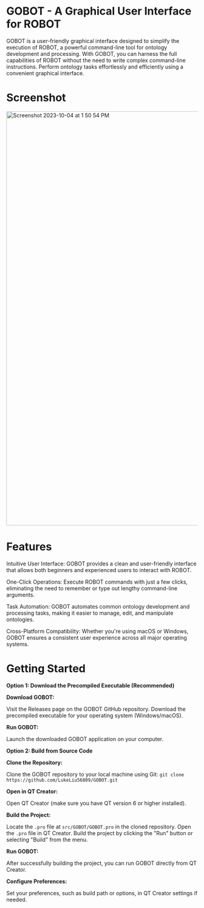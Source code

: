 # GOBOT - A Graphical User Interface for ROBOT
GOBOT is a user-friendly graphical interface designed to simplify the execution of ROBOT, a powerful command-line tool for ontology development and processing. With GOBOT, you can harness the full capabilities of ROBOT without the need to write complex command-line instructions. Perform ontology tasks effortlessly and efficiently using a convenient graphical interface.

# Screenshot
<img width="1091" alt="Screenshot 2023-10-04 at 1 50 54 PM" src="https://github.com/LukeLiu56809/GOBOT/assets/124535342/3fc971e9-f10e-4738-9020-8eb5fd642f66">

# Features
Intuitive User Interface: GOBOT provides a clean and user-friendly interface that allows both beginners and experienced users to interact with ROBOT.

One-Click Operations: Execute ROBOT commands with just a few clicks, eliminating the need to remember or type out lengthy command-line arguments.

Task Automation: GOBOT automates common ontology development and processing tasks, making it easier to manage, edit, and manipulate ontologies.

Cross-Platform Compatibility: Whether you're using macOS or Windows, GOBOT ensures a consistent user experience across all major operating systems.

# Getting Started

**Option 1: Download the Precompiled Executable (Recommended)**

**Download GOBOT:**

Visit the Releases page on the GOBOT GitHub repository.
Download the precompiled executable for your operating system (Windows/macOS).

**Run GOBOT:**

Launch the downloaded GOBOT application on your computer.

**Option 2: Build from Source Code**

**Clone the Repository:**

Clone the GOBOT repository to your local machine using Git:
`git clone https://github.com/LukeLiu56809/GOBOT.git`

**Open in QT Creator:**

Open QT Creator (make sure you have QT version 6 or higher installed).

**Build the Project:**

Locate the `.pro` file at `src/GOBOT/GOBOT.pro` in the cloned repository.
Open the `.pro` file in QT Creator.
Build the project by clicking the "Run" button or selecting "Build" from the menu.

**Run GOBOT:**

After successfully building the project, you can run GOBOT directly from QT Creator.

**Configure Preferences:**

Set your preferences, such as build path or options, in QT Creator settings if needed.

